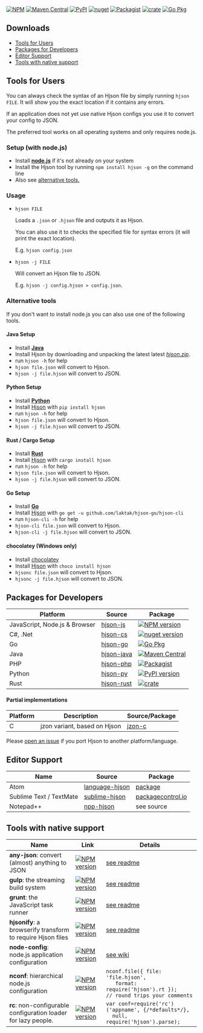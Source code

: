 [![NPM](https://img.shields.io/npm/v/hjson.svg?style=flat-square)](http://www.npmjs.com/package/hjson) [![Maven Central](https://img.shields.io/maven-central/v/org.hjson/hjson.svg?style=flat-square)](http://search.maven.org/#search&#124;ga&#124;1&#124;g%3A%22org.hjson%22%20a%3A%22hjson%22) [![PyPI](https://img.shields.io/pypi/v/hjson.svg?style=flat-square)](https://pypi.python.org/pypi/hjson) [![nuget](https://img.shields.io/nuget/v/Hjson.svg?style=flat-square)](https://www.nuget.org/packages/Hjson/) [![Packagist](https://img.shields.io/packagist/v/laktak/hjson.svg?style=flat-square)](https://packagist.org/packages/laktak/hjson) [![crate](https://img.shields.io/crates/v/serde-hjson.svg?style=flat-square)](https://crates.io/crates/serde-hjson) [![Go Pkg](https://img.shields.io/github/release/laktak/hjson-go.svg?style=flat-square&label=go-pkg)](https://github.com/laktak/hjson-go/releases)

## Downloads

- [Tools for Users](#users)
- [Packages for Developers](#dev)
- [Editor Support](#ed)
- [Tools with native support](#native)

## <a id="users"></a> Tools for Users

You can always check the syntax of an Hjson file by simply running `hjson FILE`. It will show you the exact location if it contains any errors.

If an application does not yet use native Hjson configs you use it to convert your config to JSON.

The preferred tool works on all operating systems and only requires node.js.

### Setup (with node.js)

- Install [**node.js**](http://nodejs.org/) if it's not already on your system
- Install the Hjson tool by running `npm install hjson -g` on the command line
- Also see [alternative tools.](#alternative-tools)

### Usage

- `hjson FILE`

  Loads a `.json` or `.hjson` file and outputs it as Hjson.

  You can also use it to checks the specified file for syntax errors (it will print the exact location).

  E.g. `hjson config.json`

- `hjson -j FILE`

  Will convert an Hjson file to JSON.

  E.g. `hjson -j config.hjson > config.json`.

### Alternative tools

If you don't want to install node.js you can also use one of the following tools.

#### Java Setup

- Install [**Java**](https://java.com/)
- Install Hjson by downloading and unpacking the latest latest [*hjson.zip*](https://github.com/laktak/hjson-java/releases).
- run `hjson -h` for help
- `hjson file.json` will convert to Hjson.
- `hjson -j file.hjson` will convert to JSON.

#### Python Setup

- Install [**Python**](https://www.python.org/)
- Install [Hjson](https://pypi.python.org/pypi/hjson) with `pip install hjson`
- run `hjson -h` for help
- `hjson file.json` will convert to Hjson.
- `hjson -j file.hjson` will convert to JSON.

#### Rust / Cargo Setup

- Install [**Rust**](http://rust-lang.org/)
- Install [Hjson](https://crates.io/crates/hjson) with `cargo install hjson`
- run `hjson -h` for help
- `hjson file.json` will convert to Hjson.
- `hjson -j file.hjson` will convert to JSON.

#### Go Setup

- Install [**Go**](http://golang.org/doc/install.html)
- Install [Hjson](https://github.com/laktak/hjson-go) with `go get -u github.com/laktak/hjson-go/hjson-cli`
- run `hjson-cli -h` for help
- `hjson-cli file.json` will convert to Hjson.
- `hjson-cli -j file.hjson` will convert to JSON.

#### chocolatey (Windows only)

- Install [chocolatey](https://chocolatey.org)
- Install [Hjson](https://chocolatey.org/packages/hjson) with `choco install hjson`
- `hjsonc file.json` will convert to Hjson.
- `hjsonc -j file.hjson` will convert to JSON.

## <a id="dev"></a> Packages for Developers

Platform | Source | Package
-------- | ------ | -------
JavaScript, Node.js & Browser | [hjson-js](https://github.com/laktak/hjson-js) | [![NPM version](https://img.shields.io/npm/v/hjson.svg?style=flat-square)](http://www.npmjs.com/package/hjson)
C#, .Net | [hjson-cs](https://github.com/laktak/hjson-cs) | [![nuget version](https://img.shields.io/nuget/v/Hjson.svg?style=flat-square)](https://www.nuget.org/packages/Hjson/)
Go       | [hjson-go](https://github.com/laktak/hjson-go) | [![Go Pkg](https://img.shields.io/github/release/laktak/hjson-go.svg?style=flat-square&label=go-pkg)](https://github.com/laktak/hjson-go/releases)
Java     | [hjson-java](https://github.com/laktak/hjson-java) | [![Maven Central](https://img.shields.io/maven-central/v/org.hjson/hjson.svg?style=flat-square)](http://search.maven.org/#search&#124;ga&#124;1&#124;g%3A%22org.hjson%22%20a%3A%22hjson%22)
PHP      | [hjson-php](https://github.com/laktak/hjson-php) | [![Packagist](https://img.shields.io/packagist/v/laktak/hjson.svg?style=flat-square)](https://packagist.org/packages/laktak/hjson)
Python   | [hjson-py](https://github.com/laktak/hjson-py) | [![PyPI version](https://img.shields.io/pypi/v/hjson.svg?style=flat-square)](https://pypi.python.org/pypi/hjson)
Rust     | [hjson-rust](https://github.com/laktak/hjson-rust) | [![crate](https://img.shields.io/crates/v/serde-hjson.svg?style=flat-square)](https://crates.io/crates/serde-hjson)

#### Partial implementations

Platform | Description | Source/Package
-------- | ----------- | --------------
C        | jzon variant, based on Hjson | [jzon-c](https://github.com/KarlZylinski/jzon-c)

Please [open an issue](https://github.com/laktak/hjson/issues) if you port Hjson to another platform/language.

## <a id="ed"></a> Editor Support

Name     | Source | Package
-------- | ------ | -------
Atom | [language-hjson](https://github.com/dannyfritz/language-hjson) | [package](https://atom.io/packages/language-hjson)
Sublime Text / TextMate | [sublime-hjson](https://github.com/laktak/sublime-hjson) | [packagecontrol.io](https://packagecontrol.io/packages/Hjson)
Notepad++    | [npp-hjson](https://github.com/laktak/npp-hjson) | see source

## <a id="native"></a> Tools with native support

Name     | Link | Details
-------- | ---- | -------
**any-json**: convert (almost) anything to JSON | [![NPM version](https://img.shields.io/npm/v/any-json.svg?style=flat-square)](http://www.npmjs.com/package/any-json) | [see readme](https://github.com/laktak/any-json#usage)
**gulp**: the streaming build system | [![NPM version](https://img.shields.io/npm/v/gulp-hjson.svg?style=flat-square)](http://www.npmjs.com/package/gulp-hjson) | [see readme](https://github.com/laktak/gulp-hjson#usage)
**grunt**: the JavaScript task runner | [![NPM version](https://img.shields.io/npm/v/grunt-hjson.svg?style=flat-square)](http://www.npmjs.com/package/grunt-hjson) | [see readme](https://github.com/laktak/grunt-hjson#usage)
**hjsonify**: a browserify transform to require Hjson files | [![NPM version](https://img.shields.io/npm/v/hjsonify.svg?style=flat-square)](http://www.npmjs.com/package/hjsonify) | [see readme](https://github.com/dannyfritz/hjsonify#usage)
**node-config**: node.js application configuration | [![NPM version](https://img.shields.io/npm/v/config.svg?style=flat-square)](http://www.npmjs.com/package/config) | [see wiki](https://github.com/lorenwest/node-config/wiki/Configuration-Files#human-json---hjson)
**nconf**: hierarchical node.js configuration | [![NPM version](https://img.shields.io/npm/v/nconf.svg?style=flat-square)](http://www.npmjs.com/package/nconf) | `nconf.file({ file: 'file.hjson',`<br>`   format: require('hjson').rt });`<br>`// round trips your comments`
**rc**: non-configurable configuration loader for lazy people. | [![NPM version](https://img.shields.io/npm/v/rc.svg?style=flat-square)](http://www.npmjs.com/package/rc) | `var conf=require('rc')('appname', {/*defaults*/},`<br>`  null, require('hjson').parse);`
